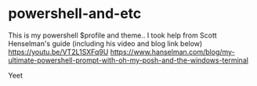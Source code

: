 # powershell-and-etc
This is my powershell $profile and theme.. 
I took help from Scott Henselman's guide (including his video and blog link below)
https://youtu.be/VT2L1SXFq9U
https://www.hanselman.com/blog/my-ultimate-powershell-prompt-with-oh-my-posh-and-the-windows-terminal

Yeet

